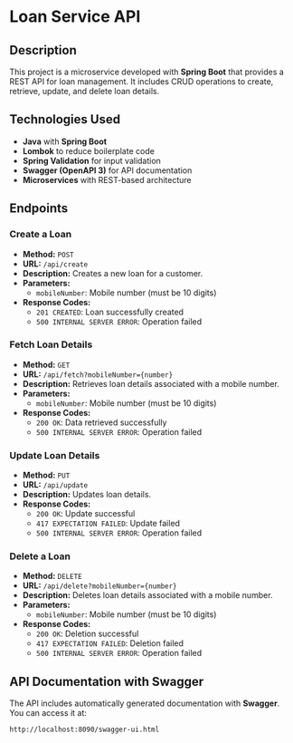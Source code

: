 # Loan Service API

## Description

This project is a microservice developed with **Spring Boot** that provides a REST API for loan management. It
includes CRUD operations to create, retrieve, update, and delete loan details.

## Technologies Used

- **Java** with **Spring Boot**
- **Lombok** to reduce boilerplate code
- **Spring Validation** for input validation
- **Swagger (OpenAPI 3)** for API documentation
- **Microservices** with REST-based architecture

## Endpoints

### Create a Loan

- **Method:** `POST`
- **URL:** `/api/create`
- **Description:** Creates a new loan for a customer.
- **Parameters:**
    - `mobileNumber`: Mobile number (must be 10 digits)
- **Response Codes:**
    - `201 CREATED`: Loan successfully created
    - `500 INTERNAL SERVER ERROR`: Operation failed

### Fetch Loan Details

- **Method:** `GET`
- **URL:** `/api/fetch?mobileNumber={number}`
- **Description:** Retrieves loan details associated with a mobile number.
- **Parameters:**
    - `mobileNumber`: Mobile number (must be 10 digits)
- **Response Codes:**
    - `200 OK`: Data retrieved successfully
    - `500 INTERNAL SERVER ERROR`: Operation failed

### Update Loan Details

- **Method:** `PUT`
- **URL:** `/api/update`
- **Description:** Updates loan details.
- **Response Codes:**
    - `200 OK`: Update successful
    - `417 EXPECTATION FAILED`: Update failed
    - `500 INTERNAL SERVER ERROR`: Operation failed

### Delete a Loan

- **Method:** `DELETE`
- **URL:** `/api/delete?mobileNumber={number}`
- **Description:** Deletes loan details associated with a mobile number.
- **Parameters:**
    - `mobileNumber`: Mobile number (must be 10 digits)
- **Response Codes:**
    - `200 OK`: Deletion successful
    - `417 EXPECTATION FAILED`: Deletion failed
    - `500 INTERNAL SERVER ERROR`: Operation failed

## API Documentation with Swagger

The API includes automatically generated documentation with **Swagger**. You can access it at:

```
http://localhost:8090/swagger-ui.html
```